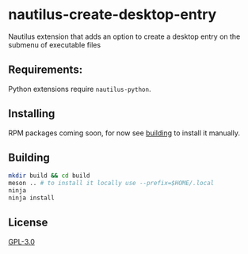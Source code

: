 # nautilus-create-desktop-entry

Nautilus extension that adds an option to create a desktop entry on the submenu of executable files

## Requirements:

Python extensions require `nautilus-python`.

## Installing

RPM packages coming soon, for now see [building](#building) to install it manually.

## Building

```bash
mkdir build && cd build
meson .. # to install it locally use --prefix=$HOME/.local
ninja
ninja install
```

## License

   [GPL-3.0](LICENSE.md)
